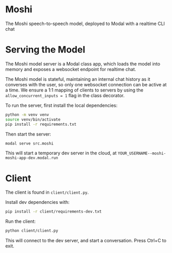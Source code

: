 # Moshi
The Moshi speech-to-speech model, deployed to Modal with a realtime CLI chat

# Serving the Model
The Moshi model server is a Modal class app, which loads the model into memory and exposes a websocket endpoint for realtime chat.

The Moshi model is stateful, maintaining an internal chat history as it converses with the user, so only one websocket connection can be active at a time. We ensure a 1:1 mapping of clients to servers by using the `allow_concurrent_inputs = 1` flag in the class decorator.

To run the server, first install the local dependencies:
```bash
python -m venv venv
source venv/bin/activate
pip install -r requirements.txt
```

Then start the server:
```bash
modal serve src.moshi
```

This will start a temporary dev server in the cloud, at `YOUR_USERNAME--moshi-moshi-app-dev.modal.run`

# Client
The client is found in `client/client.py`.

Install dev dependencies with:
```bash
pip install -r client/requirements-dev.txt
```

Run the client:
```bash
python client/client.py
```

This will connect to the dev server, and start a conversation.
Press Ctrl+C to exit.